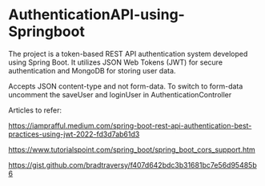 # AuthenticationAPI-using-Springboot
The project is a token-based REST API authentication system developed using Spring Boot. It utilizes JSON Web Tokens (JWT) for secure authentication and MongoDB for storing user data. 

Accepts JSON content-type and not form-data. To switch to form-data uncomment the saveUser and loginUser in AuthenticationController

Articles to refer:

https://iamprafful.medium.com/spring-boot-rest-api-authentication-best-practices-using-jwt-2022-fd3d7ab61d3

https://www.tutorialspoint.com/spring_boot/spring_boot_cors_support.htm

https://gist.github.com/bradtraversy/f407d642bdc3b31681bc7e56d95485b6
